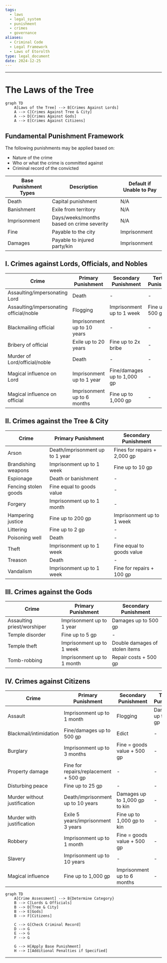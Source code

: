 ```yaml
---
tags:
  - laws
  - legal_system
  - punishment
  - crimes
  - governance
aliases:
  - Criminal Code
  - Legal Framework
  - Laws of Etorolth
type: legal_document
date: 2024-12-25
---
```

---
# The Laws of the Tree

```mermaid
graph TD
    A[Laws of the Tree] --> B[Crimes Against Lords]
    A --> C[Crimes Against Tree & City]
    A --> D[Crimes Against Gods]
    A --> E[Crimes Against Citizens]
```

## Fundamental Punishment Framework

The following punishments may be applied based on:
- Nature of the crime
- Who or what the crime is committed against
- Criminal record of the convicted

| Base Punishment Types | Description | Default if Unable to Pay |
|---------------------|-------------|------------------------|
| Death | Capital punishment | N/A |
| Banishment | Exile from territory | N/A |
| Imprisonment | Days/weeks/months based on crime severity | N/A |
| Fine | Payable to the city | Imprisonment |
| Damages | Payable to injured party/kin | Imprisonment |

## I. Crimes against Lords, Officials, and Nobles

| Crime | Primary Punishment | Secondary Punishment | Tertiary Punishment |
|-------|-------------------|---------------------|-------------------|
| Assaulting/impersonating Lord | Death | - | - |
| Assaulting/impersonating official/noble | Flogging | Imprisonment up to 1 week | Fine up to 500 gp |
| Blackmailing official | Imprisonment up to 10 years | - | - |
| Bribery of official | Exile up to 20 years | Fine up to 2x bribe | - |
| Murder of Lord/official/noble | Death | - | - |
| Magical influence on Lord | Imprisonment up to 1 year | Fine/damages up to 1,000 gp | - |
| Magical influence on official | Imprisonment up to 6 months | Fine up to 1,000 gp | - |

## II. Crimes against the Tree & City

| Crime | Primary Punishment | Secondary Punishment |
|-------|-------------------|---------------------|
| Arson | Death/imprisonment up to 1 year | Fines for repairs + 2,000 gp |
| Brandishing weapons | Imprisonment up to 1 week | Fine up to 10 gp |
| Espionage | Death or banishment | - |
| Fencing stolen goods | Fine equal to goods value | - |
| Forgery | Imprisonment up to 1 month | - |
| Hampering justice | Fine up to 200 gp | Imprisonment up to 1 week |
| Littering | Fine up to 2 gp | - |
| Poisoning well | Death | - |
| Theft | Imprisonment up to 1 week | Fine equal to goods value |
| Treason | Death | - |
| Vandalism | Imprisonment up to 1 week | Fine for repairs + 100 gp |

## III. Crimes against the Gods

| Crime | Primary Punishment | Secondary Punishment |
|-------|-------------------|---------------------|
| Assaulting priest/worshiper | Imprisonment up to 1 year | Damages up to 500 gp |
| Temple disorder | Fine up to 5 gp | - |
| Temple theft | Imprisonment up to 1 week | Double damages of stolen items |
| Tomb-robbing | Imprisonment up to 1 month | Repair costs + 500 gp |

## IV. Crimes against Citizens

| Crime | Primary Punishment | Secondary Punishment | Tertiary Punishment |
|-------|-------------------|---------------------|-------------------|
| Assault | Imprisonment up to 1 month | Flogging | Damages up to 1,000 gp |
| Blackmail/intimidation | Fine/damages up to 500 gp | Edict | - |
| Burglary | Imprisonment up to 3 months | Fine = goods value + 500 gp | - |
| Property damage | Fine for repairs/replacement + 500 gp | - | - |
| Disturbing peace | Fine up to 25 gp | - | - |
| Murder without justification | Death/imprisonment up to 10 years | Damages up to 1,000 gp to kin | - |
| Murder with justification | Exile 5 years/imprisonment 3 years | Fine up to 1,000 gp to kin | - |
| Robbery | Imprisonment up to 1 month | Fine = goods value + 500 gp | - |
| Slavery | Imprisonment up to 10 years | - | - |
| Magical influence | Fine up to 1,000 gp | Imprisonment up to 6 months | - |

```mermaid
graph TD
    A[Crime Assessment] --> B{Determine Category}
    B --> C[Lords & Officials]
    B --> D[Tree & City]
    B --> E[Gods]
    B --> F[Citizens]
    
    C --> G[Check Criminal Record]
    D --> G
    E --> G
    F --> G
    
    G --> H[Apply Base Punishment]
    H --> I[Additional Penalties if Specified]
```

---